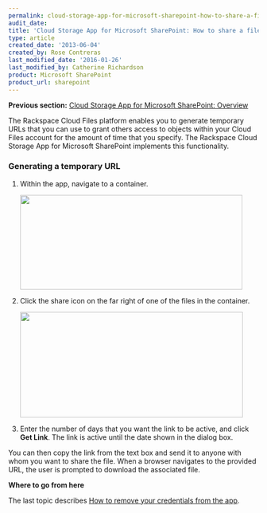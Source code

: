 ```yaml
---
permalink: cloud-storage-app-for-microsoft-sharepoint-how-to-share-a-file-with-another-person/
audit_date:
title: 'Cloud Storage App for Microsoft SharePoint: How to share a file with another person'
type: article
created_date: '2013-06-04'
created_by: Rose Contreras
last_modified_date: '2016-01-26'
last_modified_by: Catherine Richardson
product: Microsoft SharePoint
product_url: sharepoint
---
```


**Previous section:** [Cloud Storage App for Microsoft SharePoint:
Overview](/how-to/cloud-storage-app-for-microsoft-sharepoint-overview)

The Rackspace Cloud Files platform enables you to generate temporary
URLs that you can use to grant others access to objects within your
Cloud Files account for the amount of time that you specify. The
Rackspace Cloud Storage App for Microsoft SharePoint implements this
functionality.

### Generating a temporary URL ###

1.  Within the app, navigate to a container.

    <img src="{% asset_path sharepoint/cloud-storage-app-for-microsoft-sharepoint-how-to-share-a-file-with-another-person/Fig%20--%20Share%20Icon.jpg %}" width="447" height="190" />

2.  Click the share icon on the far right of one of the files in
    the container.

    <img src="{% asset_path sharepoint/cloud-storage-app-for-microsoft-sharepoint-how-to-share-a-file-with-another-person/Fig%20--%20Share%20Dialog.jpg %}" width="448" height="212" />

3.  Enter the number of days that you want the link to be active, and
    click **Get Link**. The link is active until the date shown in the
    dialog box.

You can then copy the link from the text box and send it to anyone with
whom you want to share the file. When a browser navigates to the
provided URL, the user is prompted to download the associated file.

**Where to go from here**

The last topic describes [How to remove your credentials from the
app](/how-to/cloud-storage-app-for-microsoft-sharepoint-how-to-remove-your-credentials-from-the-app).
